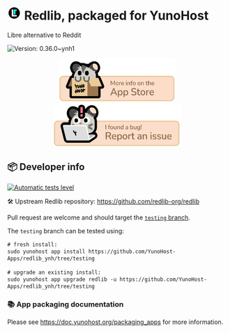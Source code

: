 <!--
N.B.: This README was automatically generated by <https://github.com/YunoHost/apps_tools/blob/main/readme_generator>
It shall NOT be edited by hand.
-->

<h1>
  <img src="https://raw.githubusercontent.com/YunoHost/apps/master/logos/redlib.png" width="32px" alt="Logo of Redlib">
  Redlib, packaged for YunoHost
</h1>

Libre alternative to Reddit

![Version: 0.36.0~ynh1](https://img.shields.io/badge/Version-0.36.0~ynh1-rgba(0,150,0,1)?style=for-the-badge)

<div align="center">
<a href="https://apps.yunohost.org/app/redlib"><img height="100px" src="https://github.com/YunoHost/yunohost-artwork/raw/refs/heads/main/badges/neopossum-badges/badge_more_info_on_the_appstore.svg"/></a>
<a href="https://github.com/YunoHost-Apps/redlib_ynh/issues"><img height="100px" src="https://github.com/YunoHost/yunohost-artwork/raw/refs/heads/main/badges/neopossum-badges/badge_report_an_issue.svg"/></a>
</div>

## 📦 Developer info

[![Automatic tests level](https://apps.yunohost.org/badge/cilevel/redlib)](https://ci-apps.yunohost.org/ci/apps/redlib/)

🛠️ Upstream Redlib repository: <https://github.com/redlib-org/redlib>

Pull request are welcome and should target the [`testing` branch](https://github.com/YunoHost-Apps/redlib_ynh/tree/testing).

The `testing` branch can be tested using:
```
# fresh install:
sudo yunohost app install https://github.com/YunoHost-Apps/redlib_ynh/tree/testing

# upgrade an existing install:
sudo yunohost app upgrade redlib -u https://github.com/YunoHost-Apps/redlib_ynh/tree/testing
```

### 📚 App packaging documentation

Please see <https://doc.yunohost.org/packaging_apps> for more information.